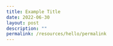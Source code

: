 ```yaml
---
title: Example Title
date: 2022-06-30
layout: post
description: ""
permalink: /resources/hello/permalink
---
```



